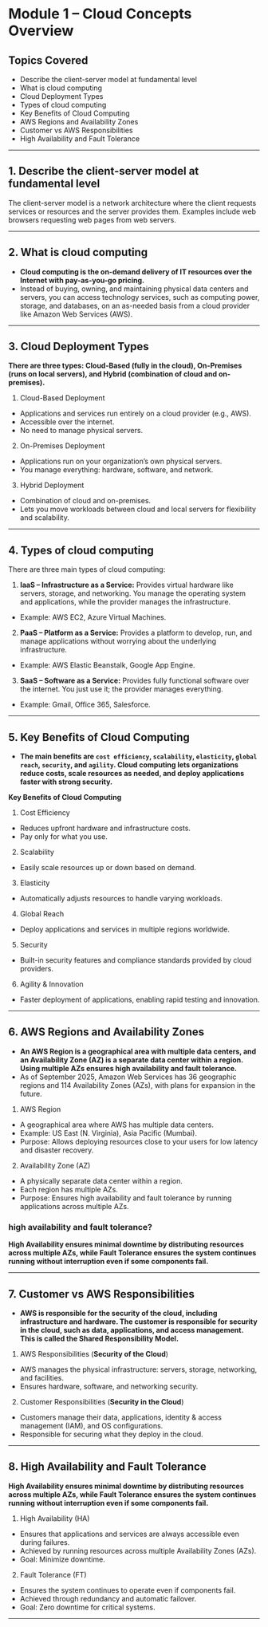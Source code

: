 # Module 1 – Cloud Concepts Overview

## Topics Covered
- Describe the client-server model at fundamental level
- What is cloud computing
- Cloud Deployment Types
- Types of cloud computing
- Key Benefits of Cloud Computing
- AWS Regions and Availability Zones
- Customer vs AWS Responsibilities
- High Availability and Fault Tolerance

---

## 1. Describe the client-server model at fundamental level

The client-server model is a network architecture where the client requests services or resources and the server provides them. Examples include web browsers requesting web pages from web servers.

---

## 2. What is cloud computing

- **Cloud computing is the on-demand delivery of IT resources over the Internet with pay-as-you-go pricing.**
- Instead of buying, owning, and maintaining physical data centers and servers, you can access technology services, such as computing power, storage, and databases, on an as-needed basis from a cloud provider like Amazon Web Services (AWS).

---

## 3. Cloud Deployment Types

**There are three types: Cloud-Based (fully in the cloud), On-Premises (runs on local servers), and Hybrid (combination of cloud and on-premises).**

1. Cloud-Based Deployment

- Applications and services run entirely on a cloud provider (e.g., AWS).
- Accessible over the internet.
- No need to manage physical servers.

2. On-Premises Deployment

- Applications run on your organization’s own physical servers.
- You manage everything: hardware, software, and network.

3. Hybrid Deployment

- Combination of cloud and on-premises.
- Lets you move workloads between cloud and local servers for flexibility and scalability.

---

## 4. Types of cloud computing

There are three main types of cloud computing:

1. **IaaS – Infrastructure as a Service:** Provides virtual hardware like servers, storage, and networking. You manage the operating system and applications, while the provider manages the infrastructure.

- Example: AWS EC2, Azure Virtual Machines.

2. **PaaS – Platform as a Service:** Provides a platform to develop, run, and manage applications without worrying about the underlying infrastructure.

- Example: AWS Elastic Beanstalk, Google App Engine.

3. **SaaS – Software as a Service:** Provides fully functional software over the internet. You just use it; the provider manages everything.

- Example: Gmail, Office 365, Salesforce.

---

## 5. Key Benefits of Cloud Computing

- **The main benefits are `cost efficiency`, `scalability`, `elasticity`, `global reach`, `security`, and `agility`. Cloud computing lets organizations reduce costs, scale resources as needed, and deploy applications faster with strong security.**

**Key Benefits of Cloud Computing**

1. Cost Efficiency
- Reduces upfront hardware and infrastructure costs.
- Pay only for what you use.

2. Scalability
- Easily scale resources up or down based on demand.

3. Elasticity
- Automatically adjusts resources to handle varying workloads.

4. Global Reach
- Deploy applications and services in multiple regions worldwide.

5. Security
- Built-in security features and compliance standards provided by cloud providers.

6. Agility & Innovation
- Faster deployment of applications, enabling rapid testing and innovation.

---

## 6. AWS Regions and Availability Zones

- **An AWS Region is a geographical area with multiple data centers, and an Availability Zone (AZ) is a separate data center within a region. Using multiple AZs ensures high availability and fault tolerance.**
- As of September 2025, Amazon Web Services has 36 geographic regions and 114 Availability Zones (AZs), with plans for expansion in the future.  

1. AWS Region

- A geographical area where AWS has multiple data centers.
- Example: US East (N. Virginia), Asia Pacific (Mumbai).
- Purpose: Allows deploying resources close to your users for low latency and disaster recovery.

2. Availability Zone (AZ)

- A physically separate data center within a region.
- Each region has multiple AZs.
- Purpose: Ensures high availability and fault tolerance by running applications across multiple AZs.

### high availability and fault tolerance?

**High Availability ensures minimal downtime by distributing resources across multiple AZs, while Fault Tolerance ensures the system continues running without interruption even if some components fail.**

---

## 7. Customer vs AWS Responsibilities

- **AWS is responsible for the security of the cloud, including infrastructure and hardware. The customer is responsible for security in the cloud, such as data, applications, and access management. This is called the Shared Responsibility Model.**

1. AWS Responsibilities (**Security of the Cloud**)

- AWS manages the physical infrastructure: servers, storage, networking, and facilities.
- Ensures hardware, software, and networking security.

2. Customer Responsibilities (**Security in the Cloud**)

- Customers manage their data, applications, identity & access management (IAM), and OS configurations.
- Responsible for securing what they deploy in the cloud.

---

## 8. High Availability and Fault Tolerance

**High Availability ensures minimal downtime by distributing resources across multiple AZs, while Fault Tolerance ensures the system continues running without interruption even if some components fail.**

1. High Availability (HA)

- Ensures that applications and services are always accessible even during failures.
- Achieved by running resources across multiple Availability Zones (AZs).
- Goal: Minimize downtime.

2. Fault Tolerance (FT)

- Ensures the system continues to operate even if components fail.
- Achieved through redundancy and automatic failover.
- Goal: Zero downtime for critical systems.

---
